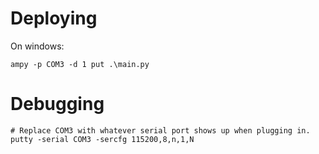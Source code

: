 # Deploying

On windows:

```
ampy -p COM3 -d 1 put .\main.py
```

# Debugging

```
# Replace COM3 with whatever serial port shows up when plugging in.
putty -serial COM3 -sercfg 115200,8,n,1,N
```